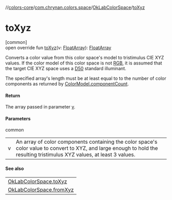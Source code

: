 //[colors-core](../../../index.md)/[com.chrynan.colors.space](../index.md)/[OkLabColorSpace](index.md)/[toXyz](to-xyz.md)

# toXyz

[common]\
open override fun [toXyz](to-xyz.md)(v: [FloatArray](https://kotlinlang.org/api/latest/jvm/stdlib/kotlin/-float-array/index.html)): [FloatArray](https://kotlinlang.org/api/latest/jvm/stdlib/kotlin/-float-array/index.html)

Converts a color value from this color space's model to tristimulus CIE XYZ values. If the color model of this color space is not [RGB](../-color-model/-r-g-b/index.md), it is assumed that the target CIE XYZ space uses a [D50](../-illuminant/-d50.md) standard illuminant.

The specified array's length  must be at least equal to to the number of color components as returned by [ColorModel.componentCount](../-color-model/component-count.md).

#### Return

The array passed in parameter [v](to-xyz.md).

#### Parameters

common

| | |
|---|---|
| v | An array of color components containing the color space's color value to convert to XYZ, and large enough to hold the resulting tristimulus XYZ values, at least 3 values. |

#### See also

| |
|---|
| [OkLabColorSpace.toXyz](to-xyz.md) |
| [OkLabColorSpace.fromXyz](from-xyz.md) |

